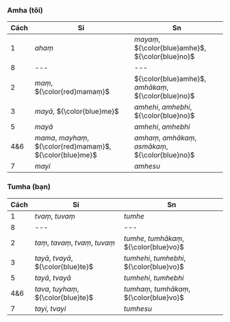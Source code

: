### Amha (tôi)

| Cách | Si                                                         | Sn                                                  |
| ---- | ---------------------------------------------------------- | --------------------------------------------------- |
| 1    | $ahaṃ$                                                     | $mayaṃ$, ${\color{blue}amhe}$, ${\color{blue}no}$   |
| 8    | ---                                                        | ---                                                 |
| 2    | $maṃ$, ${\color{red}mamaṃ}$                                | ${\color{blue}amhe}$, $amhākaṃ$, ${\color{blue}no}$ |
| 3    | $mayā$, ${\color{blue}me}$                                 | $amhehi$, $amhebhi$, ${\color{blue}no}$             |
| 5    | $mayā$                                                     | $amhehi$, $amhebhi$                                 |
| 4&6  | $mama$, $mayhaṃ$, ${\color{red}mamaṃ}$, ${\color{blue}me}$ | $amhaṃ$, $amhākaṃ$, $asmākaṃ$, ${\color{blue}no}$   |
| 7    | $mayi$                                                     | $amhesu$                                            |

### Tumha (bạn)

| Cách | Si                                   | Sn                                        |
| ---- | ------------------------------------ | ----------------------------------------- |
| 1    | $tvaṃ$, $tuvaṃ$                      | $tumhe$                                   |
| 8    | ---                                  | ---                                       |
| 2    | $taṃ$, $tavaṃ$, $tvaṃ$, $tuvaṃ$      | $tumhe$, $tumhākaṃ$, ${\color{blue}vo}$   |
| 3    | $tayā$, $tvayā$, ${\color{blue}te}$  | $tumhehi$, $tumhebhi$, ${\color{blue}vo}$ |
| 5    | $tayā$, $tvayā$                      | $tumhehi$, $tumhebhi$                     |
| 4&6  | $tava$, $tuyhaṃ$, ${\color{blue}te}$ | $tumhaṃ$, $tumhākaṃ$, ${\color{blue}vo}$  |
| 7    | $tayi$, $tvayi$                      | $tumhesu$                                 |
